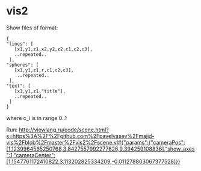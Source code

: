 # vis2

Show files of format:
```
{
"lines": [
   [x1,y1,z1,x2,y2,z2,c1,c2,c3], 
   ..repeated.. 
 ],
"spheres": [
   [x1,y1,z1,r,c1,c2,c3],
    ..repeated.. 
 ],
"text": [
   [x1,y1,z1,"title"], 
   ..repeated.. 
 ]
}
```
where c_i is in range 0..1

Run: http://viewlang.ru/code/scene.html?s=https%3A%2F%2Fgithub.com%2Fpavelvasev%2Fmajid-vis%2Fblob%2Fmaster%2Fvis2%2Fscene.vl#{"params":{"cameraPos":[1.1239964565250768,3.8427557992277626,9.394259108836],"show_axes":1,"cameraCenter":[1.1547761172410822,3.113202825334209,-0.011278803067377528]}}
